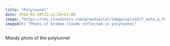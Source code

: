 ```yaml
---
title: "Polytunnel"
date: 2018-03-28T22:12:35+01:00
image: "https://res.cloudinary.com/growdigital/image/upload/f_auto,q_70,w_736/v1544096108/polytunnel-27206347438.jpg"
imageAlt: "Photo of broken clouds reflected in polytunnel"
---
```


Moody photo of the polytunnel 
